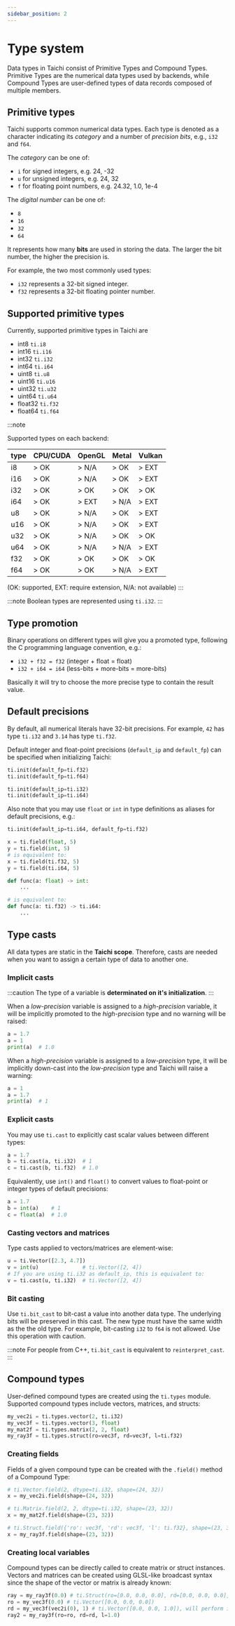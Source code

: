 ```yaml
---
sidebar_position: 2
---
```


# Type system

Data types in Taichi consist of Primitive Types and Compound Types. Primitive Types are the numerical data types used by backends, while Compound Types are user-defined types of data records composed of multiple members.

## Primitive types

Taichi supports common numerical data types. Each type is denoted as a
character indicating its _category_ and a number of _precision bits_,
e.g., `i32` and `f64`.

The _category_ can be one of:

- `i` for signed integers, e.g. 24, -32
- `u` for unsigned integers, e.g. 24, 32
- `f` for floating point numbers, e.g. 24.32, 1.0, 1e-4

The _digital number_ can be one of:

- `8`
- `16`
- `32`
- `64`

It represents how many **bits** are used in storing the data. The larger
the bit number, the higher the precision is.

For example, the two most commonly used types:

- `i32` represents a 32-bit signed integer.
- `f32` represents a 32-bit floating pointer number.

## Supported primitive types

Currently, supported primitive types in Taichi are

- int8 `ti.i8`
- int16 `ti.i16`
- int32 `ti.i32`
- int64 `ti.i64`
- uint8 `ti.u8`
- uint16 `ti.u16`
- uint32 `ti.u32`
- uint64 `ti.u64`
- float32 `ti.f32`
- float64 `ti.f64`

:::note

Supported types on each backend:

| type | CPU/CUDA |  OpenGL | Metal |  Vulkan  |
| ---- | -------- | ------- | ----- | -------- |
| i8   | > OK     | > N/A   | > OK  | > EXT    |
| i16  | > OK     | > N/A   | > OK  | > EXT    |
| i32  | > OK     | > OK    | > OK  | > OK     |
| i64  | > OK     | > EXT   | > N/A | > EXT    |
| u8   | > OK     | > N/A   | > OK  | > EXT    |
| u16  | > OK     | > N/A   | > OK  | > EXT    |
| u32  | > OK     | > N/A   | > OK  | > OK     |
| u64  | > OK     | > N/A   | > N/A | > EXT    |
| f32  | > OK     | > OK    | > OK  | > OK     |
| f64  | > OK     | > OK    | > N/A | > EXT    |

(OK: supported, EXT: require extension, N/A: not available)
:::

:::note
Boolean types are represented using `ti.i32`.
:::

## Type promotion

Binary operations on different types will give you a promoted type,
following the C programming language convention, e.g.:

- `i32 + f32 = f32` (integer + float = float)
- `i32 + i64 = i64` (less-bits + more-bits = more-bits)

Basically it will try to choose the more precise type to contain the
result value.

## Default precisions

By default, all numerical literals have 32-bit precisions. For example,
`42` has type `ti.i32` and `3.14` has type `ti.f32`.

Default integer and float-point precisions (`default_ip` and
`default_fp`) can be specified when initializing Taichi:

```python
ti.init(default_fp=ti.f32)
ti.init(default_fp=ti.f64)

ti.init(default_ip=ti.i32)
ti.init(default_ip=ti.i64)
```

Also note that you may use `float` or `int` in type definitions as
aliases for default precisions, e.g.:

```python
ti.init(default_ip=ti.i64, default_fp=ti.f32)

x = ti.field(float, 5)
y = ti.field(int, 5)
# is equivalent to:
x = ti.field(ti.f32, 5)
y = ti.field(ti.i64, 5)

def func(a: float) -> int:
    ...

# is equivalent to:
def func(a: ti.f32) -> ti.i64:
    ...
```

## Type casts

All data types are static in the **Taichi scope**. Therefore, casts are needed when you want to assign a certain type of data to another one.

### Implicit casts

:::caution
The type of a variable is **determinated on it's initialization**.
:::

When a _low-precision_ variable is assigned to a _high-precision_
variable, it will be implicitly promoted to the _high-precision_ type
and no warning will be raised:

```python {3}
a = 1.7
a = 1
print(a)  # 1.0
```

When a _high-precision_ variable is assigned to a _low-precision_ type,
it will be implicitly down-cast into the _low-precision_ type and Taichi
will raise a warning:

```python {3}
a = 1
a = 1.7
print(a)  # 1
```

### Explicit casts

You may use `ti.cast` to explicitly cast scalar values between different
types:

```python {2-3}
a = 1.7
b = ti.cast(a, ti.i32)  # 1
c = ti.cast(b, ti.f32)  # 1.0
```

Equivalently, use `int()` and `float()` to convert values to float-point
or integer types of default precisions:

```python {2-3}
a = 1.7
b = int(a)    # 1
c = float(a)  # 1.0
```

### Casting vectors and matrices

Type casts applied to vectors/matrices are element-wise:

```python {2,4}
u = ti.Vector([2.3, 4.7])
v = int(u)              # ti.Vector([2, 4])
# If you are using ti.i32 as default_ip, this is equivalent to:
v = ti.cast(u, ti.i32)  # ti.Vector([2, 4])
```

### Bit casting

Use `ti.bit_cast` to bit-cast a value into another data type. The
underlying bits will be preserved in this cast. The new type must have
the same width as the the old type. For example, bit-casting `i32` to
`f64` is not allowed. Use this operation with caution.

:::note
For people from C++, `ti.bit_cast` is equivalent to `reinterpret_cast`.
:::

## Compound types

User-defined compound types are created using the `ti.types` module. Supported compound types include vectors, matrices, and structs:

```python
my_vec2i = ti.types.vector(2, ti.i32)
my_vec3f = ti.types.vector(3, float)
my_mat2f = ti.types.matrix(2, 2, float)
my_ray3f = ti.types.struct(ro=vec3f, rd=vec3f, l=ti.f32)
```

### Creating fields

Fields of a given compound type can be created with the `.field()` method of a Compound Type:

```python
# ti.Vector.field(2, dtype=ti.i32, shape=(24, 32))
x = my_vec2i.field(shape=(24, 32))

# ti.Matrix.field(2, 2, dtype=ti.i32, shape=(23, 32))
x = my_mat2f.field(shape=(23, 32))

# ti.Struct.field({'ro': vec3f, 'rd': vec3f, 'l': ti.f32}, shape=(23, 32))
x = my_ray3f.field(shape=(23, 32))
```

### Creating local variables
Compound types can be directly called to create matrix or struct instances. Vectors and matrices can be created using GLSL-like broadcast syntax since the shape of the vector or matrix is already known:
```python
ray = my_ray3f(0.0) # ti.Struct(ro=[0.0, 0.0, 0.0], rd=[0.0, 0.0, 0.0], l=0.0)
ro = my_vec3f(0.0) # ti.Vector([0.0, 0.0, 0.0])
rd = my_vec3f(vec2i(0), 1) # ti.Vector([0.0, 0.0, 1.0]), will perform implicit cast
ray2 = my_ray3f(ro=ro, rd=rd, l=1.0)
```
